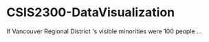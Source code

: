 # CSIS2300-DataVisualization
If Vancouver Regional District 's visible minorities were 100 people ...
